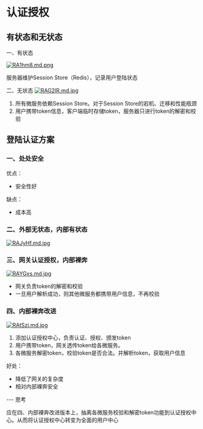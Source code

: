 # 认证授权

## 有状态和无状态

一、有状态

[![RA1hm8.md.png](https://z3.ax1x.com/2021/06/21/RA1hm8.md.png)](https://imgtu.com/i/RA1hm8)

服务器维护Session Store（Redis），记录用户登陆状态

二、无状态
[![RAG2lR.md.jpg](https://z3.ax1x.com/2021/06/21/RAG2lR.md.jpg)](https://imgtu.com/i/RAG2lR)

1. 所有微服务依赖Session Store。对于Session Store的宕机、迁移和性能瓶颈
2. 用户携带token信息，客户端临时存储token，服务器只进行token的解密和校验

## 登陆认证方案
### 一、处处安全
优点：
- 安全性好

缺点：
- 成本高

### 二、外部无状态，内部有状态
[![RAJyHf.md.jpg](https://z3.ax1x.com/2021/06/21/RAJyHf.md.jpg)](https://imgtu.com/i/RAJyHf)

### 三、网关认证授权，内部裸奔
[![RAYGxs.md.jpg](https://z3.ax1x.com/2021/06/21/RAYGxs.md.jpg)](https://imgtu.com/i/RAYGxs)

- 网关负责token的解密和校验
- 一旦用户解析成功，则其他微服务都携带用户信息，不再校验

### 四、内部裸奔改进
[![RAtSzj.md.jpg](https://z3.ax1x.com/2021/06/21/RAtSzj.md.jpg)](https://imgtu.com/i/RAtSzj)

1. 添加认证授权中心，负责认证、授权、颁发token
2. 用户携带token，网关透传token给各微服务。
3. 各微服务解密token，校验token是否合法。并解析token，获取用户信息

好处：
- 降低了网关的复杂度
- 相对内部裸奔安全

--- 思考

应在四、内部裸奔改进版本上，抽离各微服务校验和解密token功能到认证授权中心。从而将认证授权中心转变为全面的用户中心


<comment/>